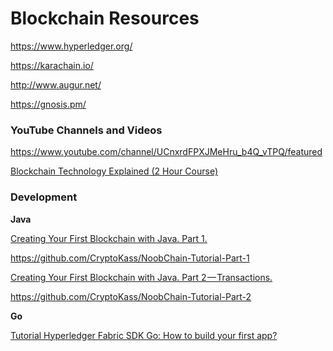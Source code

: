 # Blockchain Resources

https://www.hyperledger.org/

https://karachain.io/

http://www.augur.net/

https://gnosis.pm/

### YouTube Channels and Videos

https://www.youtube.com/channel/UCnxrdFPXJMeHru_b4Q_vTPQ/featured

[Blockchain Technology Explained (2 Hour Course)](https://www.youtube.com/watch?v=qOVAbKKSH10)

### Development

**Java**

[Creating Your First Blockchain with Java. Part 1.](https://medium.com/programmers-blockchain/create-simple-blockchain-java-tutorial-from-scratch-6eeed3cb03fa)

https://github.com/CryptoKass/NoobChain-Tutorial-Part-1

[Creating Your First Blockchain with Java. Part 2 — Transactions.](https://medium.com/programmers-blockchain/creating-your-first-blockchain-with-java-part-2-transactions-2cdac335e0ce)

https://github.com/CryptoKass/NoobChain-Tutorial-Part-2

**Go**

[Tutorial Hyperledger Fabric SDK Go: How to build your first app?](https://chainhero.io/2017/07/tutorial-build-blockchain-app/)